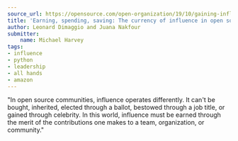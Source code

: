 ```yaml
---
source_url: https://opensource.com/open-organization/19/10/gaining-influence-open-community
title: 'Earning, spending, saving: The currency of influence in open source'
author: Leonard Dimaggio and Juana Nakfour
submitter:
    name: Michael Harvey
tags:
- influence
- python
- leadership
- all hands
- amazon
---
```


"In open source communities, influence operates differently. It can\'t be bought, inherited, elected through a ballot, bestowed through a job title, or gained through celebrity. In this world, influence must be earned through the merit of the contributions one makes to a team, organization, or community." 
